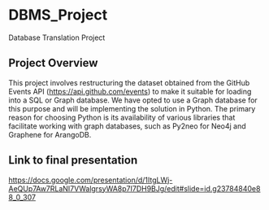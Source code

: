 # DBMS_Project
Database Translation Project

## Project Overview

This project involves restructuring the dataset obtained from the GitHub Events API (https://api.github.com/events) to make it suitable for loading into a SQL or Graph database. We have opted to use a Graph database for this purpose and will be implementing the solution in Python. The primary reason for choosing Python is its availability of various libraries that facilitate working with graph databases, such as Py2neo for Neo4j and Graphene for ArangoDB.

## Link to final presentation

https://docs.google.com/presentation/d/1ItgLWj-AeQUp7Aw7RLaNI7VWalgrsyWA8p7I7DH9BJg/edit#slide=id.g23784840e88_0_307
